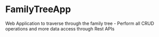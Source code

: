 # FamilyTreeApp
Web Application to traverse through the family tree - Perform all CRUD operations and more data access through Rest APIs

